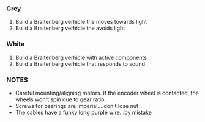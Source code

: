 ### Grey

1. Build a Braitenberg verhicle the moves towards light
2. Build a Braitenberg verhicle the avoids light

### White

1. Build a Braitenberg verhicle with active components
2. Build a Braitenberg verhicle that responds to sound


### NOTES

- Careful mounting/aligning motors. If the encoder wheel is contacted, the wheels won't spin due to gear ratio.
- Screws for bearings are imperial....don't lose nut
- The cables have a funky long purple wire...by mistake